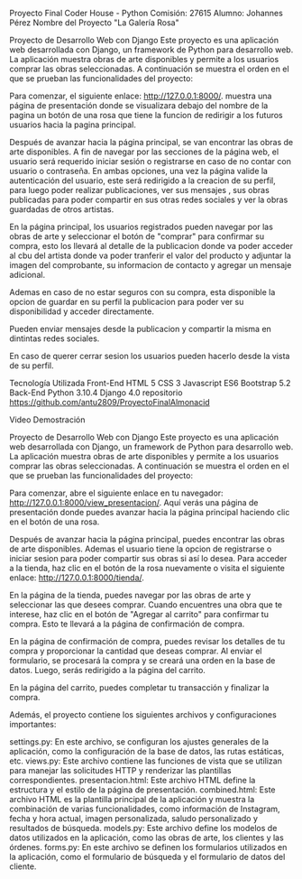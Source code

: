 Proyecto Final Coder House - Python
Comisión: 27615
Alumno: Johannes Pérez
Nombre del Proyecto
"La Galería Rosa"

Proyecto de Desarrollo Web con Django
Este proyecto es una aplicación web desarrollada con Django, un framework de Python para desarrollo web. La aplicación muestra obras de arte disponibles y permite a los usuarios comprar las obras seleccionadas. A continuación se muestra el orden en el que se prueban las funcionalidades del proyecto:

Para comenzar, el siguiente enlace: http://127.0.0.1:8000/. muestra una página de presentación donde se visualizara debajo del nombre de la pagina un botón de una rosa que tiene la funcion de redirigir a los futuros usuarios hacia la pagina principal.

Después de avanzar hacia la página principal, se van encontrar las obras de arte disponibles. A fin de navegar por las secciones de la página web, el usuario será requerido iniciar sesión o registrarse en caso de no contar con usuario o contraseña. En ambas opciones, una vez la página valide la autenticación del usuario, este será redirigido a la creacion de su perfil, para luego poder realizar publicaciones, ver sus mensajes , sus obras publicadas para poder compartir en sus otras redes sociales y ver la obras guardadas de otros artistas. 

En la página principal, los usuarios registrados pueden navegar por las obras de arte y seleccionar el botón de "comprar" para confirmar su compra, esto los llevará al detalle de la publicacion donde va poder acceder al cbu del artista donde va poder tranferir el valor del producto y adjuntar la imagen del comprobante, su informacion de contacto y agregar un mensaje adicional.

Ademas en caso de no estar seguros con su compra, esta disponible la opcion de guardar en su perfil la publicacion para poder ver su disponibilidad y acceder directamente.

Pueden enviar mensajes desde la publicacion y compartir la misma en dintintas redes sociales.

En caso de querer cerrar sesion los usuarios pueden hacerlo desde la vista de su perfil.



Tecnología Utilizada
Front-End
HTML 5
CSS 3
Javascript ES6
Bootstrap 5.2
Back-End
Python 3.10.4
Django 4.0
repositorio https://github.com/antu2809/ProyectoFinalAlmonacid

Video Demostración





Proyecto de Desarrollo Web con Django
Este proyecto es una aplicación web desarrollada con Django, un framework de Python para desarrollo web. La aplicación muestra obras de arte disponibles y permite a los usuarios comprar las obras seleccionadas. A continuación se muestra el orden en el que se prueban las funcionalidades del proyecto:

Para comenzar, abre el siguiente enlace en tu navegador: http://127.0.0.1:8000/view_presentacion/. Aquí verás una página de presentación donde puedes avanzar hacia la página principal haciendo clic en el botón de una rosa.

Después de avanzar hacia la página principal, puedes encontrar las obras de arte disponibles. Ademas el usuario tiene la opcion de registrarse o iniciar sesion para poder compartir sus obras si así lo desea.
Para acceder a la tienda, haz clic en el botón de la rosa nuevamente o visita el siguiente enlace: http://127.0.0.1:8000/tienda/.

En la página de la tienda, puedes navegar por las obras de arte y seleccionar las que desees comprar. Cuando encuentres una obra que te interese, haz clic en el botón de "Agregar al carrito" para confirmar tu compra. Esto te llevará a la página de confirmación de compra.

En la página de confirmación de compra, puedes revisar los detalles de tu compra y proporcionar la cantidad que deseas comprar. Al enviar el formulario, se procesará la compra y se creará una orden en la base de datos. Luego, serás redirigido a la página del carrito.

En la página del carrito, puedes completar tu transacción y finalizar la compra.

Además, el proyecto contiene los siguientes archivos y configuraciones importantes:

settings.py: En este archivo, se configuran los ajustes generales de la aplicación, como la configuración de la base de datos, las rutas estáticas, etc.
views.py: Este archivo contiene las funciones de vista que se utilizan para manejar las solicitudes HTTP y renderizar las plantillas correspondientes.
presentacion.html: Este archivo HTML define la estructura y el estilo de la página de presentación.
combined.html: Este archivo HTML es la plantilla principal de la aplicación y muestra la combinación de varias funcionalidades, como información de Instagram, fecha y hora actual, imagen personalizada, saludo personalizado y resultados de búsqueda.
models.py: Este archivo define los modelos de datos utilizados en la aplicación, como las obras de arte, los clientes y las órdenes.
forms.py: En este archivo se definen los formularios utilizados en la aplicación, como el formulario de búsqueda y el formulario de datos del cliente.
